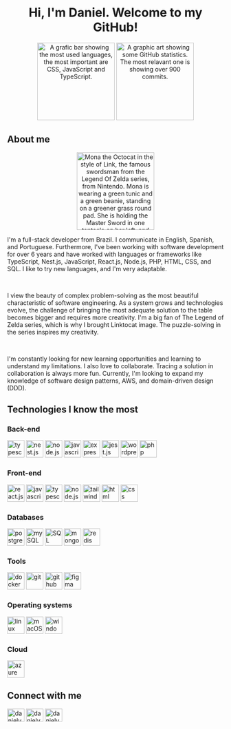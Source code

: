 <h1 align="center">Hi, I'm Daniel. Welcome to my GitHub!</h1>

<div align="center">
  <img alt="A grafic bar showing the most used languages, the most important are CSS, JavaScript and TypeScript." height="180em" src="https://github-readme-stats-sigma-five.vercel.app/api/top-langs/?username=danielvfo&layout=compact"/>
  <img alt="A graphic art showing some GitHub statistics. The most relavant one is showing over 900 commits." height="180em" src="https://github-readme-stats-sigma-five.vercel.app/api?username=danielvfo&show_icons=true&theme=default&include_all_commits=true&count_private=true"/>
</div>

<div align="center">
  <h2 align="left">About me</h2>
  <img src="https://octodex.github.com/images/linktocat.jpg" alt="Mona the Octocat in the style of Link, the famous swordsman from the Legend Of Zelda series, from Nintendo. Mona is wearing a green tunic and a green beanie, standing on a greener grass round pad. She is holding the Master Sword in one tentacle on her left, and the Hylian Shield in another tentacle on her right. She also has golden hair like the hero from the series." height="180em"/>
  <p align="left">I'm a full-stack developer from Brazil. I communicate in English, Spanish, and Portuguese. Furthermore, I've been working with software development for over 6 years and have worked with languages or frameworks like TypeScript, Nest.js, JavaScript, React.js, Node.js, PHP, HTML, CSS, and SQL. I like to try new languages, and I'm very adaptable.</p>
  </br>
  <p align="left">I view the beauty of complex problem-solving as the most beautiful characteristic of software engineering. As a system grows and technologies evolve, the challenge of bringing the most adequate solution to the table becomes bigger and requires more creativity. I'm a big fan of The Legend of Zelda series, which is why I brought Linktocat image. The puzzle-solving in the series inspires my creativity.</p>
  </br>
  <p align="left">I'm constantly looking for new learning opportunities and learning to understand my limitations. I also love to collaborate. Tracing a solution in collaboration is always more fun. Currently, I'm looking to expand my knowledge of software design patterns, AWS, and domain-driven design (DDD).</p>
</div>

<div align="left">
  <h2>Technologies I know the most</h2>
  <h3>Back-end</h3>
  <a href="https://typescriptlang.org/" target="_blank" rel="noreferrer"><img src="https://cdn.jsdelivr.net/gh/devicons/devicon/icons/typescript/typescript-plain.svg" alt="typescript" width="40" height="40" /></a>
  <a href="https://nestjs.com/" target="_blank" rel="noreferrer"><img src="https://cdn.jsdelivr.net/gh/devicons/devicon/icons/nestjs/nestjs-plain.svg" alt="nest.js" width="40" height="40" /></a>
  <a href="https://nodejs.org" target="_blank" rel="noreferrer"><img src="https://cdn.jsdelivr.net/gh/devicons/devicon/icons/nodejs/nodejs-original.svg" alt="node.js" width="40" height="40" /></a>
  <a href="https://tc39.es/ecma262/" target="_blank" rel="noreferrer"><img src="https://cdn.jsdelivr.net/gh/devicons/devicon/icons/javascript/javascript-plain.svg" alt="javascript" width="40" height="40" /></a>
  <a href="https://expressjs.com" target="_blank" rel="noreferrer"><img src="https://cdn.jsdelivr.net/gh/devicons/devicon/icons/express/express-original.svg" alt="express.js" width="40" height="40" /></a>
  <a href="https://jestjs.io" target="_blank" rel="noreferrer"><img src="https://cdn.jsdelivr.net/gh/devicons/devicon/icons/jest/jest-plain.svg" alt="jest.js" width="40" height="40" /></a>
  <a href="https://wordpress.org/" target="_blank" rel="noreferrer"><img src="https://cdn.jsdelivr.net/gh/devicons/devicon/icons/wordpress/wordpress-original.svg" alt="wordpress" width="40" height="40" /></a>
  <a href="https://www.php.net/" target="_blank" rel="noreferrer"><img src="https://cdn.jsdelivr.net/gh/devicons/devicon/icons/php/php-plain.svg" alt="php" width="40" height="40" /></a>        
  <h3>Front-end</h3>
  <a href="https://react.dev/" target="_blank" rel="noreferrer"><img src="https://cdn.jsdelivr.net/gh/devicons/devicon/icons/react/react-original-wordmark.svg" alt="react.js" width="40" height="40" /></a>
  <a href="https://tc39.es/ecma262/" target="_blank" rel="noreferrer"><img src="https://cdn.jsdelivr.net/gh/devicons/devicon/icons/javascript/javascript-plain.svg" alt="javascript" width="40" height="40" /></a>
  <a href="https://typescriptlang.org/" target="_blank" rel="noreferrer"><img src="https://cdn.jsdelivr.net/gh/devicons/devicon/icons/typescript/typescript-plain.svg" alt="typescript" width="40" height="40" /></a>
  <a href="https://nodejs.org" target="_blank" rel="noreferrer"><img src="https://cdn.jsdelivr.net/gh/devicons/devicon/icons/nodejs/nodejs-original.svg" alt="node.js" width="40" height="40" /></a>
  <a href="https://tailwindcss.com" target="_blank" rel="noreferrer"><img src="https://cdn.jsdelivr.net/gh/devicons/devicon/icons/tailwindcss/tailwindcss-plain.svg" alt="tailwind" width="40" height="40" /></a>
  <a href="https://developer.mozilla.org/en-US/docs/Web/HTML" target="_blank" rel="noreferrer"><img src="https://cdn.jsdelivr.net/gh/devicons/devicon/icons/html5/html5-plain-wordmark.svg" alt="html" width="40" height="40" /></a>
  <a href="https://developer.mozilla.org/en-US/docs/Web/CSS" target="_blank" rel="noreferrer"><img src="https://cdn.jsdelivr.net/gh/devicons/devicon/icons/css3/css3-plain-wordmark.svg" alt="css" width="40" height="40" /></a>
  <h3>Databases</h3>
  <a href="https://www.postgresql.org" target="_blank" rel="noreferrer"><img src="https://cdn.jsdelivr.net/gh/devicons/devicon/icons/postgresql/postgresql-plain-wordmark.svg" alt="postgreSQL" width="40" height="40" /></a>
  <a href="https://www.mysql.com" target="_blank" rel="noreferrer"><img src="https://cdn.jsdelivr.net/gh/devicons/devicon/icons/mysql/mysql-original-wordmark.svg" alt="mySQL" width="40" height="40" /></a>
  <a href="https://learn.microsoft.com/en-us/sql/sql-server/?view=sql-server-ver16" target="_blank" rel="noreferrer"><img src="https://cdn.jsdelivr.net/gh/devicons/devicon/icons/microsoftsqlserver/microsoftsqlserver-plain-wordmark.svg" alt="SQL Server" width="40" height="40" /></a>
  <a href="https://www.mongodb.com" target="_blank" rel="noreferrer"><img src="https://cdn.jsdelivr.net/gh/devicons/devicon/icons/mongodb/mongodb-original-wordmark.svg" alt="mongoDB" width="40" height="40" /></a>
  <a href="https://redis.io" target="_blank" rel="noreferrer"><img src="https://cdn.jsdelivr.net/gh/devicons/devicon/icons/redis/redis-original-wordmark.svg" alt="redis" width="40" height="40" /></a>
  <h3>Tools</h3>
  <a href="https://www.docker.com" target="_blank" rel="noreferrer"><img src="https://cdn.jsdelivr.net/gh/devicons/devicon/icons/docker/docker-original-wordmark.svg" alt="docker" width="40" height="40" /></a>
  <a href="https://git-scm.com" target="_blank" rel="noreferrer"><img src="https://cdn.jsdelivr.net/gh/devicons/devicon/icons/git/git-original.svg" alt="git" width="40" height="40" /></a>
  <a href="https://github.com" target="_blank" rel="noreferrer"><img src="https://cdn.jsdelivr.net/gh/devicons/devicon/icons/github/github-original.svg" alt="github" width="40" height="40" /></a>
  <a href="https://www.figma.com" target="_blank" rel="noreferrer"><img src="https://cdn.jsdelivr.net/gh/devicons/devicon/icons/figma/figma-original.svg" alt="figma" width="40" height="40" /></a>
  <h3>Operating systems</h3>
  <a href="https://www.linux.org" target="_blank" rel="noreferrer"><img src="https://cdn.jsdelivr.net/gh/devicons/devicon/icons/linux/linux-original.svg" alt="linux" width="40" height="40" /></a>
  <a href="https://www.apple.com/macos" target="_blank" rel="noreferrer"><img src="https://cdn.jsdelivr.net/gh/devicons/devicon/icons/apple/apple-original.svg" alt="macOS" width="40" height="40" /></a>
  <a href="https://www.microsoft.com/en-us/windows" target="_blank" rel="noreferrer"><img src="https://cdn.jsdelivr.net/gh/devicons/devicon/icons/windows8/windows8-original.svg" alt="windows" width="40" height="40" /></a>
  <h3>Cloud</h3>
  <a href="https://azure.microsoft.com/en-us" target="_blank" rel="noreferrer"><img src="https://cdn.jsdelivr.net/gh/devicons/devicon/icons/azure/azure-original.svg" alt="azure" width="40" height="40" /></a>
</div>

<div alignm="left">
  <h2>Connect with me</h2>
  <a href="https://twitter.com/danielvfo" target="blank"><img align="center" src="https://cdn.jsdelivr.net/gh/devicons/devicon/icons/twitter/twitter-original.svg" alt="danielvfo twitter" height="30" width="40" /></a>
  <a href="https://linkedin.com/in/danielvfo" target="blank"><img align="center" src="https://cdn.jsdelivr.net/gh/devicons/devicon/icons/linkedin/linkedin-plain.svg" alt="danielvfo linkedin" height="30" width="40" /></a>
  <a href="https://stackoverflow.com/users/9724108" target="blank"><img align="center" src="https://raw.githubusercontent.com/rahuldkjain/github-profile-readme-generator/master/src/images/icons/Social/stack-overflow.svg" alt="danielvfo stack overflow" height="30" width="40" /></a>
</div>
